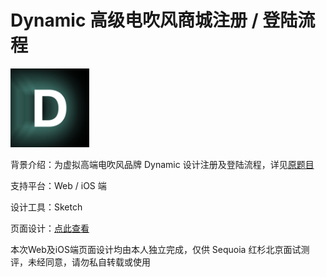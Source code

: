 # Dynamic 高级电吹风商城注册 / 登陆流程

<img src="https://github.com/yujunmjiang/Sequoia-interview-exem/blob/main/img/Light.png" width="25%"/>

背景介绍：为虚拟高端电吹风品牌 Dynamic 设计注册及登陆流程，详见[原题目](https://github.com/scdt-china/interview-assignments/tree/master/design)

支持平台：Web / iOS 端

设计工具：Sketch

页面设计：[点此查看](https://github.com/yujunmjiang/Sequoia-interview-exem/tree/main/interface-design)

本次Web及iOS端页面设计均由本人独立完成，仅供 Sequoia 红杉北京面试测评，未经同意，请勿私自转载或使用
